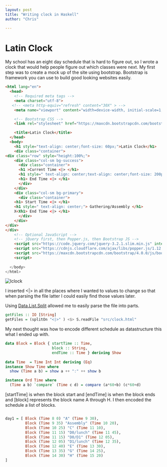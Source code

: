 ```yaml
---
layout: post
title: "Writing clock in Haskell"
author: "Chris"

---
```


# Latin Clock

My school has an eight day schedule that is hard to figure out, so I wrote a clock that would help people figure out which classes were next. My first step was to create a mock up of the site using bootstrap. Bootstrap is framework you can use to build good looking websites easily.

```html
<html lang="en">
  <head>
    <!-- Required meta tags -->
    <meta charset="utf-8">
   <!-- <meta http-equiv="refresh" content="30X" > -->
    <meta name="viewport" content="width=device-width, initial-scale=1, shrink-to-fit=no">

    <!-- Bootstrap CSS -->
    <link rel="stylesheet" href="https://maxcdn.bootstrapcdn.com/bootstrap/4.0.0/css/bootstrap.min.css" integrity="sha384-Gn5384xqQ1aoWXA+058RXPxPg6fy4IWvTNh0E263XmFcJlSAwiGgFAW/dAiS6JXm" crossorigin="anonymous">

    <title>Latin Clock</title>
  </head>
  <body>
    <h1 style="text-align: center;font-size: 60px;">Latin Clock</h1>
    <div class="container">
<div class="row" style="height:100%;">
    <div class="col-sm bg-success">
      <div class="container">
      <h1 >Current Time <|> </h1>
      <h1 style=" text-align: center;text-align: center;font-size: 200px;"> <|> </h1>
      <h1> End Time <|> </h1>
      </div>
    </div>
    <div class="col-sm bg-primary">
      <div class="container">
	<h1> Start Time <|> </h1>
	<h1 style=" text-align: center;"> Gathering/Assembly </h1>
	X<Xh1> End Time <|> </h1>
      </div>
    </div>
</div>
</div>
    <!-- Optional JavaScript -->
    <!-- jQuery first, then Popper.js, then Bootstrap JS -->
    <script src="https://code.jquery.com/jquery-3.2.1.slim.min.js" integrity="sha384-KJ3o2DKtIkvYIK3UENzmM7KCkRr/rE9/Qpg6aAZGJwFDMVNA/GpGFF93hXpG5KkN" crossorigin="anonymous"></script>
    <script src="https://cdnjs.cloudflare.com/ajax/libs/popper.js/1.12.9/umd/popper.min.js" integrity="sha384-ApNbgh9B+Y1QKtv3Rn7W3mgPxhU9K/ScQsAP7hUibX39j7fakFPskvXusvfa0b4Q" crossorigin="anonymous"></script>
    <script src="https://maxcdn.bootstrapcdn.com/bootstrap/4.0.0/js/bootstrap.min.js" integrity="sha384-JZR6Spejh4U02d8jOt6vLEHfe/JQGiRRSQQxSfFWpi1MquVdAyjUar5+76PVCmYl" crossorigin="anonymous"></script>
    <script>
   
  </body>
</html>
```

![lclock](http://latincsclub.com/assets/lclock/lclock0.png)

I inserted <|> in all the places where I wanted to values to change so that when parsing the file latter I could easily find those values later.

Using [Data.List.Split](https://hackage.haskell.org/package/split-0.2.3.3/docs/Data-List-Split.html) allowed me to easily parse the file into parts.

```haskell
getFiles :: IO [String]
getFiles = (splitOn "<|>" ) <$> S.readFile "src/clock.html"

```

My next thought was how to encode different schedule as datastructure this what I ended up with.

```haskell
data Block = Block { startTime :: Time,
                     block :: String,
                     endTime :: Time } deriving Show
  
data Time  = Time Int Int deriving (Eq)
instance Show Time where
  show (Time a b) = show a ++ ":" ++ show b

instance Ord Time where
  (Time a b) `compare` (Time c d) = compare (a*60+b) (c*60+d)

``` 
[startTime] is when the block start and [endTime] is when the block ends and [block] represents the block name A through H. I then encoded the schedule a list of blocks.

```haskell

day1 = [ Block (Time 8 0) "A" (Time 9 30),
         Block (Time 9 35) "Assembly" (Time 10 20),
         Block (Time 10 25) "C" (Time 11 10),
         Block (Time 11 15) "D0/lunch" (Time 11 45),
         Block (Time 11 15) "D0/D1" (Time 12 05),
         Block (Time 12 05) "D1/lunch" (Time 12 35),
         Block (Time 12 40) "E" (Time 13 30),
         Block (Time 13 35) "G" (Time 14 25),
         Block (Time 14 30) "H" (Time 15 20)
]
```